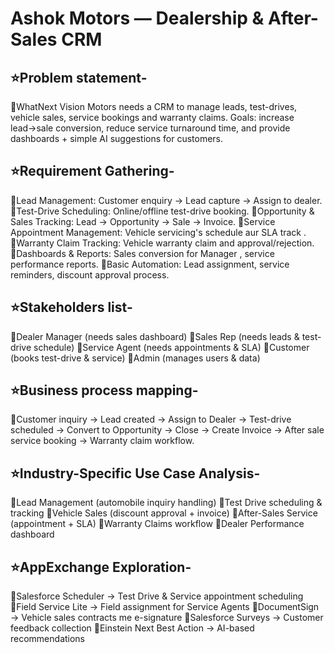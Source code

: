 # Ashok Motors — Dealership & After-Sales CRM

## ⭐Problem statement-

🔹WhatNext Vision Motors needs a CRM to manage leads, test-drives, vehicle sales, service bookings and warranty claims. Goals: increase lead→sale conversion, reduce service turnaround time, and provide dashboards + simple AI suggestions for customers.


## ⭐Requirement Gathering-

🔹Lead Management: Customer enquiry → Lead capture → Assign to dealer.
🔹Test-Drive Scheduling: Online/offline test-drive booking.
🔹Opportunity & Sales Tracking: Lead → Opportunity → Sale → Invoice.
🔹Service Appointment Management: Vehicle servicing's schedule aur SLA track .
🔹Warranty Claim Tracking: Vehicle warranty claim and approval/rejection.
🔹Dashboards & Reports: Sales conversion for Manager , service performance reports.
🔹Basic Automation: Lead assignment, service reminders, discount approval process.


## ⭐Stakeholders list-

🔹Dealer Manager (needs sales dashboard)
🔹Sales Rep (needs leads & test-drive schedule)
🔹Service Agent (needs appointments & SLA)
🔹Customer (books test-drive & service)
🔹Admin (manages users & data)


## ⭐Business process mapping-

🔹Customer inquiry → Lead created → Assign to Dealer → Test-drive scheduled → Convert to Opportunity → Close → Create Invoice → After sale service booking → Warranty claim workflow.


## ⭐Industry-Specific Use Case Analysis-

🔹Lead Management (automobile inquiry handling)
🔹Test Drive scheduling & tracking
🔹Vehicle Sales (discount approval + invoice)
🔹After-Sales Service (appointment + SLA)
🔹Warranty Claims workflow
🔹Dealer Performance dashboard


## ⭐AppExchange Exploration-

🔹Salesforce Scheduler → Test Drive & Service appointment scheduling
🔹Field Service Lite → Field assignment for Service Agents
🔹DocumentSign → Vehicle sales contracts me e-signature
🔹Salesforce Surveys → Customer feedback collection
🔹Einstein Next Best Action → AI-based recommendations